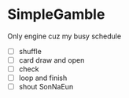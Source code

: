 # SimpleGamble
Only engine cuz my busy schedule
- [ ] shuffle
- [ ] card draw and open
- [ ] check
- [ ] loop and finish
- [ ] shout SonNaEun 
